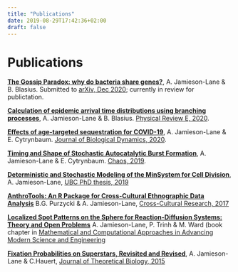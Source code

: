 ```yaml
---
title: "Publications"
date: 2019-08-29T17:42:36+02:00
draft: false
--- 
```

# Publications

**[The Gossip Paradox: why do bacteria share genes?](/PastPapers/GossipParadox.pdf)**,
A. Jamieson-Lane & B. Blasius. Submitted to [arXiv, Dec 2020](https://arxiv.org/abs/2012.05071); currently in review for publictation.

**[Calculation of epidemic arrival time distributions using branching processes](/PastPapers/EpidemicArrival.pdf)**,
A. Jamieson-Lane & B. Blasius. [Physical Review E, 2020](https://journals.aps.org/pre/abstract/10.1103/PhysRevE.102.042301).

**[Effects of age-targeted sequestration for COVID-19](/PastPapers/AgeTargeted.pdf)**,
A. Jamieson-Lane & E. Cytrynbaum. [Journal of Biological Dynamics, 2020](https://www.tandfonline.com/doi/full/10.1080/17513758.2020.1795285).

**[Timing and Shape of Stochastic Autocatalytic Burst Formation](/PastPapers/StochasticBurstFormation.pdf)**,
A. Jamieson-Lane & E. Cytrynbaum. [Chaos, 2019](https://doi.org/10.1063/1.5123343).


**[Deterministic and Stochastic Modeling of the MinSystem for Cell Division](https://open.library.ubc.ca/cIRcle/collections/ubctheses/24/items/1.0376798)**,
A. Jamieson-Lane, [UBC PhD thesis, 2019](https://open.library.ubc.ca/cIRcle/collections/ubctheses/24/items/1.0376798)


**[AnthroTools: An R Package for Cross-Cultural Ethnographic Data Analysis](/PastPapers/Anthrotools_Paper.pdf)**
B.G. Purzycki & A. Jamieson-Lane, [Cross-Cultural Research, 2017](https://journals.sagepub.com/doi/pdf/10.1177/1069397116680352)

**[Localized Spot Patterns on the Sphere for Reaction-Diffusion Systems: Theory and Open Problems](/PastPapers/spot_short.pdf)**
A. Jamieson-Lane, P. Trinh & M. Ward (book chapter in [Mathematical and Computational Approaches in Advancing Modern Science and Engineering](https://www.springer.com/gp/book/9783319303772)


**[Fixation Probabilities on Superstars, Revisited and Revised](/PastPapers/FixationOnSuperstars.pdf)**,
A. Jamieson-Lane & C.Hauert, [Journal of Theoretical Biology, 2015](https://www.sciencedirect.com/science/article/pii/S0022519315003082) 

